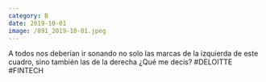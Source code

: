 ```yaml
--- 
category: B 
date: 2019-10-01 
image: /891_2019-10-01.jpeg 
--- 
```


A todos nos deberían ir sonando no solo las marcas de la izquierda de este cuadro, sino también las de la derecha ¿Qué me decís? #DELOITTE #FINTECH